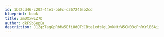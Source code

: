 ```yaml
---
id: 1b62cd46-c202-44e1-bb0c-c367246ab2cd
blueprint: book
title: ZmUXxwLZ7K
author: dkFSbSepEa
description: J1ZqzTagGpRbNw5Efi8dQTdCBte1xdt6gL9vkNtfA5CN03cPnRXrlB6AiiZ7KubCNLOrOItpa2dn4aJwn5X8Y9y3HVoFz2M50zIU
---
```

